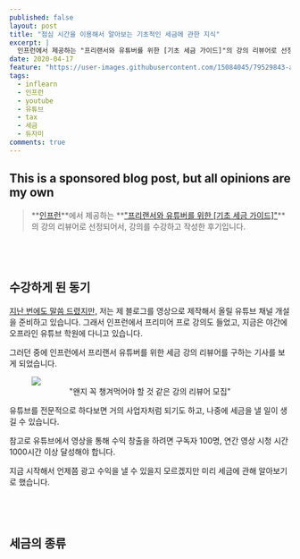 ```yaml
---
published: false
layout: post
title: "점심 시간을 이용해서 알아보는 기초적인 세금에 관한 지식"
excerpt: |
  인프런에서 제공하는 "프리랜서와 유튜버를 위한 [기초 세금 가이드]"의 강의 리뷰어로 선정되어서, 강의를 수강하고 작성한 후기입니다.
date: 2020-04-17
feature: "https://user-images.githubusercontent.com/15084045/79529843-a045a000-80a8-11ea-898b-78bec15a26ad.png"
tags:
  - inflearn
  - 인프런
  - youtube
  - 유튜브
  - tax
  - 세금
  - 듀자미
comments: true
---
```


## This is a sponsored blog post, but all opinions are my own

> **[인프런](https://www.inflearn.com/)**에서 제공하는 **["프리랜서와 유튜버를 위한 [기초 세금 가이드]"](https://www.inflearn.com/course/프리랜서-유튜버-기초-세금가이드/dashboard)**의 강의 리뷰어로 선정되어서, 강의를 수강하고 작성한 후기입니다.

## <br/>

## 수강하게 된 동기

[지난 번에도 말씀 드렸지만,](https://musma.github.io/2020/03/18/learning-adobe-premiere-pro.html) 저는 제 블로그를 영상으로 제작해서 올릴 유튜브 채널 개설을 준비하고 있습니다. 그래서 인프런에서 프리미어 프로 강의도 들었고, 지금은 야간에 오프라인 유튜브 학원에 다니고 있습니다.

그러던 중에 인프런에서 프리랜서 유튜버를 위한 세금 강의 리뷰어를 구하는 기사를 보게 되었습니다.

<figure>
	<a href="/assets/img/kakao-recruit-2018.png">
    <img src="https://user-images.githubusercontent.com/15084045/79526757-f0206900-80a0-11ea-8647-d1876806a8f0.png" style="max-width: 400px;" />
  </a>
	<figcaption style="text-align: center;">
    "왠지 꼭 챙겨먹어야 할 것 같은 강의 리뷰어 모집"
  </figcaption>
</figure>

유튜브를 전문적으로 하다보면 거의 사업자처럼 되기도 하고, 나중에 세금을 낼 일이 생길 수 있습니다.

참고로 유튜브에서 영상을 통해 수익 창출을 하려면 구독자 100명, 연간 영상 시청 시간 1000시간 이상 달성해야 합니다.

지금 시작해서 언제쯤 광고 수익을 낼 수 있을지 모르겠지만 미리 세금에 관해 알아보기로 했습니다.

## <br/>

## 세금의 종류

